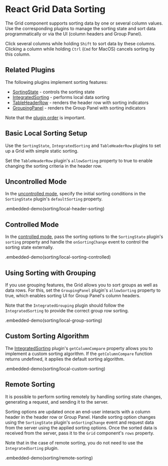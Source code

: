 # React Grid Data Sorting

The Grid component supports sorting data by one or several column values. Use the corresponding plugins to manage the sorting state and sort data programmatically or via the UI (column headers and Group Panel).

Click several columns while holding `Shift` to sort data by these columns. Clicking a column while holding `Ctrl` (`Cmd` for MacOS) cancels sorting by this column.

## Related Plugins

The following plugins implement sorting features:

- [SortingState](../reference/sorting-state.md) - controls the sorting state
- [IntegratedSorting](../reference/integrated-sorting.md) - performs local data sorting
- [TableHeaderRow](../reference/table-header-row.md) - renders the header row with sorting indicators
- [GroupingPanel](../reference/grouping-panel.md) - renders the Group Panel with sorting indicators

Note that the [plugin order](./plugin-overview.md#plugin-order) is important.

## Basic Local Sorting Setup

Use the `SortingState`, `IntegratedSorting` and `TableHeaderRow` plugins to set up a Grid with simple static sorting.

Set the `TableHeaderRow` plugin's `allowSorting` property to true to enable changing the sorting criteria in the header row.

## Uncontrolled Mode

In the [uncontrolled mode](controlled-and-uncontrolled-modes.md), specify the initial sorting conditions in the `SortingState` plugin's `defaultSorting` property.

.embedded-demo(sorting/local-header-sorting)

## Controlled Mode

In the [controlled mode](controlled-and-uncontrolled-modes.md), pass the sorting options to the `SortingState` plugin's `sorting` property and handle the `onSortingChange` event to control the sorting state externally.

.embedded-demo(sorting/local-sorting-controlled)

## Using Sorting with Grouping

If you use grouping features, the Grid allows you to sort groups as well as data rows. For this, set the `GroupingPanel` plugin's `allowSorting` property to true, which enables sorting UI for Group Panel's column headers.

Note that the `IntegratedGrouping` plugin should follow the `IntegratedSorting` to provide the correct group row sorting.

.embedded-demo(sorting/local-group-sorting)

## Custom Sorting Algorithm

The [IntegratedSorting](../reference/integrated-sorting.md) plugin's `getColumnCompare` property allows you to implement a custom sorting algorithm. If the `getColumnCompare` function returns undefined, it applies the default sorting algorithm.

.embedded-demo(sorting/local-custom-sorting)

## Remote Sorting

It is possible to perform sorting remotely by handling sorting state changes, generating a request, and sending it to the server.

Sorting options are updated once an end-user interacts with a column header in the header row or Group Panel. Handle sorting option changes using the `SortingState` plugin's `onSortingChange` event and request data from the server using the applied sorting options. Once the sorted data is received from the server, pass it to the `Grid` component's `rows` property.

Note that in the case of remote sorting, you do not need to use the `IntegratedSorting` plugin.

.embedded-demo(sorting/remote-sorting)
